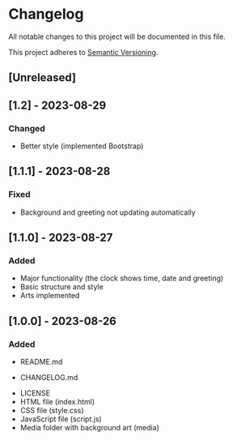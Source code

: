 # Changelog

All notable changes to this project will be documented in this file.

This project adheres to [Semantic Versioning](https://semver.org/spec/v2.0.0.html).

## [Unreleased]

## [1.2] - 2023-08-29

### Changed

- Better style (implemented Bootstrap)

## [1.1.1] - 2023-08-28

### Fixed

- Background and greeting not updating automatically

## [1.1.0] - 2023-08-27

### Added

- Major functionality (the clock shows time, date and greeting)
- Basic structure and style
- Arts implemented

## [1.0.0] - 2023-08-26

### Added

- <p>README.md</p>
- <p>CHANGELOG.md</p>
- LICENSE
- HTML file (index.html)
- CSS file (style.css)
- JavaScript file (script.js)
- Media folder with background art (media)